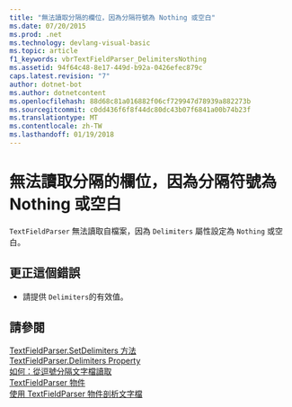 ```yaml
---
title: "無法讀取分隔的欄位，因為分隔符號為 Nothing 或空白"
ms.date: 07/20/2015
ms.prod: .net
ms.technology: devlang-visual-basic
ms.topic: article
f1_keywords: vbrTextFieldParser_DelimitersNothing
ms.assetid: 94f64c48-8e17-449d-b92a-0426efec879c
caps.latest.revision: "7"
author: dotnet-bot
ms.author: dotnetcontent
ms.openlocfilehash: 88d68c81a016882f06cf729947d78939a882273b
ms.sourcegitcommit: c0dd436f6f8f44dc80dc43b07f6841a00b74b23f
ms.translationtype: MT
ms.contentlocale: zh-TW
ms.lasthandoff: 01/19/2018
---
```

# <a name="unable-to-read-delimited-fields-because-delimiters-is-nothing-or-empty"></a>無法讀取分隔的欄位，因為分隔符號為 Nothing 或空白
`TextFieldParser` 無法讀取自檔案，因為 `Delimiters` 屬性設定為 `Nothing` 或空白。  
  
## <a name="to-correct-this-error"></a>更正這個錯誤  
  
-   請提供 `Delimiters`的有效值。  
  
## <a name="see-also"></a>請參閱  
 [TextFieldParser.SetDelimiters 方法](http://msdn.microsoft.com/library/21fa40ec-5866-4d0e-9fd9-c708a190dcc9)  
 [TextFieldParser.Delimiters Property](http://msdn.microsoft.com/library/4eb18f4d-3011-40a9-b668-be93eed0444f)  
 [如何：從逗號分隔文字檔讀取](../../visual-basic/developing-apps/programming/drives-directories-files/how-to-read-from-comma-delimited-text-files.md)  
 [TextFieldParser 物件](../../visual-basic/language-reference/objects/textfieldparser-object.md)  
 [使用 TextFieldParser 物件剖析文字檔](../../visual-basic/developing-apps/programming/drives-directories-files/parsing-text-files-with-the-textfieldparser-object.md)
